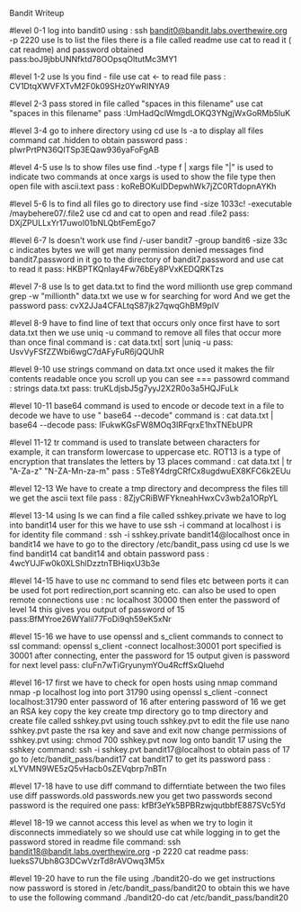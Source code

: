 Bandit Writeup

#level 0-1
log into bandit0 using : ssh bandit0@bandit.labs.overthewire.org -p 2220
use ls to list the files
there is a file called readme
use cat to read it ( cat readme) and password obtained
pass:boJ9jbbUNNfktd78OOpsqOltutMc3MY1

#level 1-2
use ls 
you find - file
use cat <- to read file
pass : CV1DtqXWVFXTvM2F0k09SHz0YwRINYA9

#level 2-3
pass stored in file called "spaces in this filename"
use cat "spaces in this filename"
pass :UmHadQclWmgdLOKQ3YNgjWxGoRMb5luK

#level 3-4
go to inhere directory using cd
use ls -a to display all files
command cat .hidden to obtain password
pass : pIwrPrtPN36QITSp3EQaw936yaFoFgAB

#level 4-5
use ls to show files
use find .-type f | xargs file
"|" is used to indicate two commands at once
xargs is used to show the file type
then open file with ascii.text
pass : koReBOKuIDDepwhWk7jZC0RTdopnAYKh

#level 5-6
ls to find all files
go to directory
use find -size 1033c! -executable
/maybehere07/.file2
use cd and cat to open and read .file2
pass: DXjZPULLxYr17uwoI01bNLQbtFemEgo7

#level 6-7
ls doesn't work
use find /-user bandit7 -group bandit6 -size 33c
c indicates bytes
we will get many permission denied messages 
find bandit7.password in it
go to the directory of bandit7.password and use cat to read it
pass: HKBPTKQnIay4Fw76bEy8PVxKEDQRKTzs

#level 7-8
use ls to get data.txt
to find the word millionth use grep command
grep -w "millionth" data.txt
we use w for searching for word
And we get the password
pass: cvX2JJa4CFALtqS87jk27qwqGhBM9plV

#level 8-9
have to find line of text that occurs only once
first have to sort data.txt
then we use uniq -u command to remove all files that occur more than once
final command is : cat data.txt| sort |uniq -u
pass: UsvVyFSfZZWbi6wgC7dAFyFuR6jQQUhR

#level 9-10
use strings command on data.txt
once used it makes the filr contents readable
once you scroll up you can see === passowrd
command : strings data.txt
pass: truKLdjsbJ5g7yyJ2X2R0o3a5HQJFuLk

#level 10-11
base64 command is used to encode or decode text in a file
to decode we have to use " base64 --decode"
command is : cat data.txt | base64 --decode
pass: IFukwKGsFW8MOq3IRFqrxE1hxTNEbUPR

#level 11-12
tr command is used to translate between characters
for example, it can transform lowercase to uppercase etc.
ROT13 is a type of encryption that translates the letters by 13 places
command : cat data.txt | tr "A-Za-z" "N-ZA-Mn-za-m"
pass : 5Te8Y4drgCRfCx8ugdwuEX8KFC6k2EUu

#level 12-13
We have to create a tmp directory and decompress the files till we get
the ascii text file
pass : 8ZjyCRiBWFYkneahHwxCv3wb2a1ORpYL

#level 13-14
using ls we can find a file called sshkey.private
we have to log into bandit14 user
for this we have to use ssh -i command at localhost
i is for identity file
command : ssh -i sshkey.private bandit14@localhost
once in bandit14 we have to go to the directory /etc/bandit_pass using cd
use ls
we find bandit14
cat bandit14 and obtain password
pass : 4wcYUJFw0k0XLShlDzztnTBHiqxU3b3e

#level 14-15
have to use nc command to send files etc between ports
it can be used fot port redirection,port scanning etc.
can also be used to open remote connections
use : nc localhost 30000
then enter the password of level 14
this gives you output of password of 15
pass:BfMYroe26WYalil77FoDi9qh59eK5xNr

#level 15-16
we have to use openssl and s_client commands to connect to ssl
command: openssl s_client -connect localhost:30001
port specified is 30001
after connecting, enter the password for 15
output given is password for next level
pass: cluFn7wTiGryunymYOu4RcffSxQluehd

#level 16-17
first we have to check for open hosts using nmap command
nmap -p localhost
log into port 31790 using openssl s_client -connect localhost:31790
enter password of 16
after entering password of 16 we get an RSA key
copy the key 
create tmp directory
go to tmp directory and create file called sshkey.pvt using touch sshkey.pvt
to edit the file use nano sshkey.pvt
paste the rsa key and save and exit
now change permissions of sshkey.pvt using:
chmod 700 sshkey.pvt
now log onto bandit 17 using the sshkey
command: ssh -i sshkey.pvt bandit17@localhost
to obtain pass of 17 go to /etc/bandit_pass/bandit17
cat bandit17 to get its password
pass : xLYVMN9WE5zQ5vHacb0sZEVqbrp7nBTn

#level 17-18
have to use diff command to differntiate between the two files
use diff passwords.old passwords.new
you get two passwords
second password is the required one
pass: kfBf3eYk5BPBRzwjqutbbfE887SVc5Yd

#level 18-19
we cannot access this level as when we try to login it disconnects immediately
so we should use cat while logging in to get the password stored in readme file
command: ssh bandit18@bandit.labs.overthewire.org -p 2220 cat readme
pass: IueksS7Ubh8G3DCwVzrTd8rAVOwq3M5x

#level 19-20
have to run the file using ./bandit20-do
we get instructions
now password is stored in /etc/bandit_pass/bandit20
to obtain this we have to use the following command
./bandit20-do cat /etc/bandit_pass/bandit20
